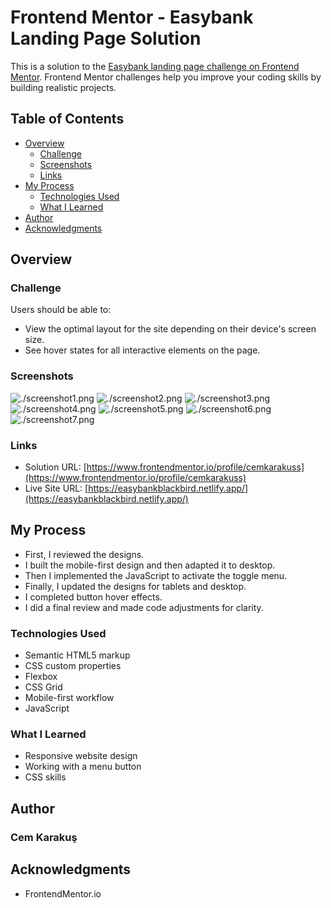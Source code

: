 # Frontend Mentor - Easybank Landing Page Solution

This is a solution to the [Easybank landing page challenge on Frontend Mentor](https://www.frontendmentor.io/challenges/easybank-landing-page-WaUhkoDN). Frontend Mentor challenges help you improve your coding skills by building realistic projects.

## Table of Contents

- [Overview](#overview)
  - [Challenge](#challenge)
  - [Screenshots](#screenshots)
  - [Links](#links)
- [My Process](#my-process)
  - [Technologies Used](#technologies-used)
  - [What I Learned](#what-i-learned)
- [Author](#author)
- [Acknowledgments](#acknowledgments)

## Overview

### Challenge

Users should be able to:

- View the optimal layout for the site depending on their device's screen size.
- See hover states for all interactive elements on the page.

### Screenshots

![./screenshot1.png](./screenshot1.png)
![./screenshot2.png](./screenshot2.png)
![./screenshot3.png](./screenshot3.png)
![./screenshot4.png](./screenshot4.png)
![./screenshot5.png](./screenshot5.png)
![./screenshot6.png](./screenshot6.png)
![./screenshot7.png](./screenshot7.png)

### Links

- Solution URL:  [https://www.frontendmentor.io/profile/cemkarakuss](https://www.frontendmentor.io/profile/cemkarakuss)
- Live Site URL: [https://easybankblackbird.netlify.app/](https://easybankblackbird.netlify.app/)

## My Process

- First, I reviewed the designs.
- I built the mobile-first design and then adapted it to desktop.
- Then I implemented the JavaScript to activate the toggle menu.
- Finally, I updated the designs for tablets and desktop.
- I completed button hover effects.
- I did a final review and made code adjustments for clarity.

### Technologies Used

- Semantic HTML5 markup
- CSS custom properties
- Flexbox
- CSS Grid
- Mobile-first workflow
- JavaScript

### What I Learned

- Responsive website design
- Working with a menu button
- CSS skills

## Author

### Cem Karakuş

## Acknowledgments

- FrontendMentor.io
